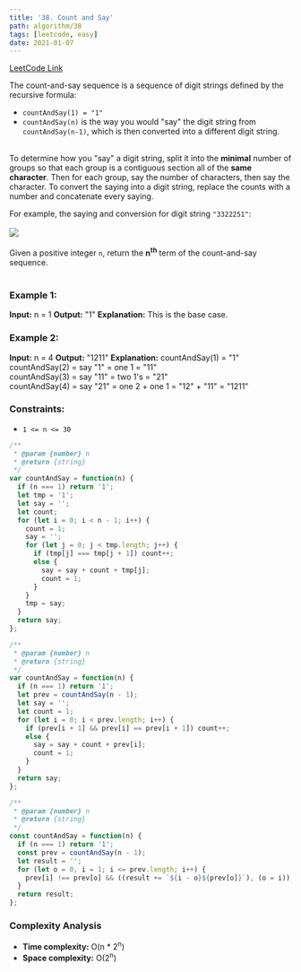 ```yaml
---
title: '38. Count and Say'
path: algorithm/38
tags: [leetcode, easy]
date: 2021-01-07
---
```


[LeetCode Link](https://leetcode.com/problems/count-and-say/)

The count-and-say sequence is a sequence of digit strings defined by the recursive formula:

- `countAndSay(1) = "1"`
- `countAndSay(n)` is the way you would "say" the digit string from `countAndSay(n-1)`, which is then converted into a different digit string.<br/><br/>

To determine how you "say" a digit string, split it into the **minimal** number of groups so that each group is a contiguous section all of the **same character**. Then for each group, say the number of characters, then say the character. To convert the saying into a digit string, replace the counts with a number and concatenate every saying.

For example, the saying and conversion for digit string `"3322251"`: <br/><br/>
![](https://assets.leetcode.com/uploads/2020/10/23/countandsay.jpg) <br/><br/>
Given a positive integer `n`, return the **n<sup>th</sup>** term of the count-and-say sequence.<br/><br/>

### Example 1:

**Input:** n = 1
**Output:** "1"
**Explanation:** This is the base case.

### Example 2:

**Input:** n = 4
**Output:** "1211"
**Explanation:**
countAndSay(1) = "1"  
countAndSay(2) = say "1" = one 1 = "11"  
countAndSay(3) = say "11" = two 1's = "21"  
countAndSay(4) = say "21" = one 2 + one 1 = "12" + "11" = "1211"

### Constraints:

- `1 <= n <= 30`

```javascript
/**
 * @param {number} n
 * @return {string}
 */
var countAndSay = function(n) {
  if (n === 1) return '1';
  let tmp = '1';
  let say = '';
  let count;
  for (let i = 0; i < n - 1; i++) {
    count = 1;
    say = '';
    for (let j = 0; j < tmp.length; j++) {
      if (tmp[j] === tmp[j + 1]) count++;
      else {
        say = say + count + tmp[j];
        count = 1;
      }
    }
    tmp = say;
  }
  return say;
};
```

```javascript
/**
 * @param {number} n
 * @return {string}
 */
var countAndSay = function(n) {
  if (n === 1) return '1';
  let prev = countAndSay(n - 1);
  let say = '';
  let count = 1;
  for (let i = 0; i < prev.length; i++) {
    if (prev[i + 1] && prev[i] == prev[i + 1]) count++;
    else {
      say = say + count + prev[i];
      count = 1;
    }
  }
  return say;
};
```

```javascript
/**
 * @param {number} n
 * @return {string}
 */
const countAndSay = function(n) {
  if (n === 1) return '1';
  const prev = countAndSay(n - 1);
  let result = '';
  for (let o = 0, i = 1; i <= prev.length; i++) {
    prev[i] !== prev[o] && ((result += `${i - o}${prev[o]}`), (o = i));
  }
  return result;
};
```

### Complexity Analysis

- **Time complexity:** O(n \* 2<sup>n</sup>)
- **Space complexity:** O(2<sup>n</sup>)

